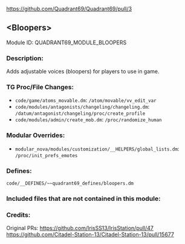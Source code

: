 https://github.com/Quadrant69/Quadrant69/pull/3

## \<Bloopers>

Module ID: QUADRANT69_MODULE_BLOOPERS

### Description:

Adds adjustable voices (bloopers) for players to use in game.

### TG Proc/File Changes:

 - `code/game/atoms_movable.dm`: `/atom/movable/vv_edit_var`
 - `code/modules/antagonists/changeling/changeling.dm`: `/datum/antagonist/changeling/proc/create_profile`
 - `code/modules/admin/create_mob.dm`: `/proc/randomize_human`

### Modular Overrides:

 - `modular_nova/modules/customization/__HELPERS/global_lists.dm`: `/proc/init_prefs_emotes`

### Defines:

`code/__DEFINES/~~quadrant69_defines/bloopers.dm`

### Included files that are not contained in this module:

### Credits:
Original PRs:
<https://github.com/IrisSS13/IrisStation/pull/47>
<https://github.com/Citadel-Station-13/Citadel-Station-13/pull/15677>
